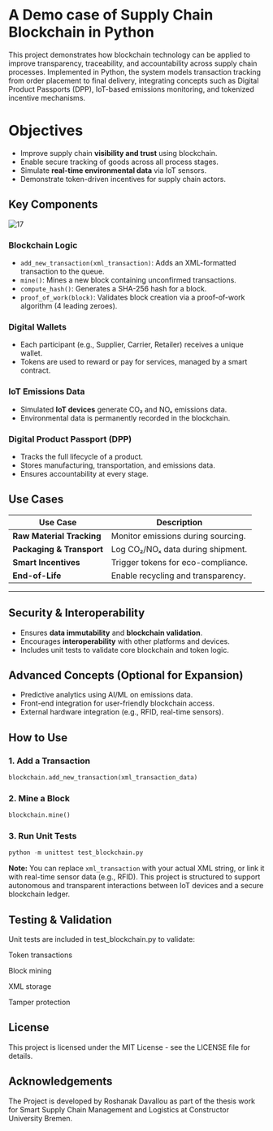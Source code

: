# A Demo case of Supply Chain Blockchain in Python

This project demonstrates how blockchain technology can be applied to improve transparency, traceability, and accountability across supply chain processes. Implemented in Python, the system models transaction tracking from order placement to final delivery, integrating concepts such as Digital Product Passports (DPP), IoT-based emissions monitoring, and tokenized incentive mechanisms.

# Objectives
- Improve supply chain **visibility and trust** using blockchain.
- Enable secure tracking of goods across all process stages.
- Simulate **real-time environmental data** via IoT sensors.
- Demonstrate token-driven incentives for supply chain actors.


## Key Components
![17](https://github.com/user-attachments/assets/2c4c633b-cda8-4b55-89fb-22da007f8352)

### Blockchain Logic

- `add_new_transaction(xml_transaction)`: Adds an XML-formatted transaction to the queue.
- `mine()`: Mines a new block containing unconfirmed transactions.
- `compute_hash()`: Generates a SHA-256 hash for a block.
- `proof_of_work(block)`: Validates block creation via a proof-of-work algorithm (4 leading zeroes).

### Digital Wallets

- Each participant (e.g., Supplier, Carrier, Retailer) receives a unique wallet.
- Tokens are used to reward or pay for services, managed by a smart contract.

### IoT Emissions Data

- Simulated **IoT devices** generate CO₂ and NOₓ emissions data.
- Environmental data is permanently recorded in the blockchain.

### Digital Product Passport (DPP)

- Tracks the full lifecycle of a product.
- Stores manufacturing, transportation, and emissions data.
- Ensures accountability at every stage.

## Use Cases

| Use Case                  | Description |
|---------------------------|-------------|
| **Raw Material Tracking** | Monitor emissions during sourcing. |
| **Packaging & Transport** | Log CO₂/NOₓ data during shipment. |
| **Smart Incentives**      | Trigger tokens for eco-compliance. |
| **End-of-Life**           | Enable recycling and transparency. |    
---

## Security & Interoperability

- Ensures **data immutability** and **blockchain validation**.
- Encourages **interoperability** with other platforms and devices.
- Includes unit tests to validate core blockchain and token logic.


## Advanced Concepts (Optional for Expansion)

- Predictive analytics using AI/ML on emissions data.
- Front-end integration for user-friendly blockchain access.
- External hardware integration (e.g., RFID, real-time sensors).


## How to Use

### 1. Add a Transaction
```python
blockchain.add_new_transaction(xml_transaction_data)
```
### 2. Mine a Block
```python
blockchain.mine()
```
### 3. Run Unit Tests
```python
python -m unittest test_blockchain.py
```
**Note:** You can replace `xml_transaction` with your actual XML string, or link it with real-time sensor data (e.g., RFID). This project is structured to support autonomous and transparent interactions between IoT devices and a secure blockchain ledger.

## Testing & Validation
Unit tests are included in test_blockchain.py to validate:

Token transactions

Block mining

XML storage

Tamper protection


## License

This project is licensed under the MIT License - see the LICENSE file for details.

## Acknowledgements

The Project is developed by Roshanak Davallou as part of the thesis work for Smart Supply Chain Management and Logistics at Constructor University Bremen.
